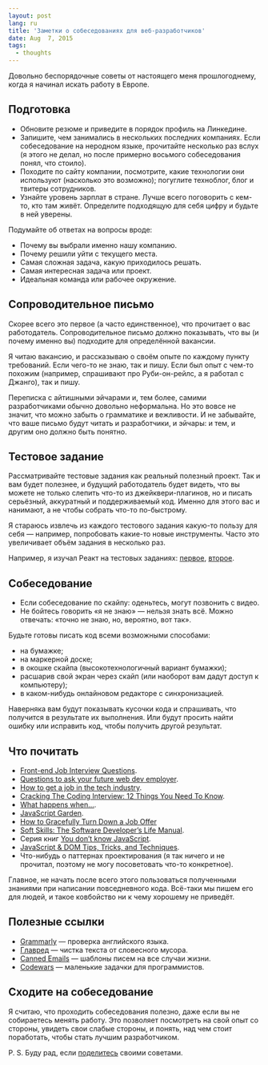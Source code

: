 ```yaml
---
layout: post
lang: ru
title: 'Заметки о собеседованиях для веб-разработчиков'
date: Aug  7, 2015
tags:
  - thoughts
---
```


Довольно беспорядочные советы от настоящего меня прошлогоднему, когда я начинал искать работу в Европе.

## Подготовка

* Обновите резюме и приведите в порядок профиль на Линкедине.
* Запишите, чем занимались в нескольких последних компаниях. Если собеседование на неродном языке, прочитайте несколько раз вслух (я этого не делал, но после примерно восьмого собеседования понял, что стоило).
* Походите по сайту компании, посмотрите, какие технологии они используют (насколько это возможно); погуглите техноблог, блог и твитеры сотрудников.
* Узнайте уровень зарплат в стране. Лучше всего поговорить с кем-то, кто там живёт. Определите подходящую для себя цифру и будьте в ней уверены.

Подумайте об ответах на вопросы вроде:

* Почему вы выбрали именно нашу компанию.
* Почему решили уйти с текущего места.
* Самая сложная задача, какую приходилось решать.
* Самая интересная задача или проект.
* Идеальная команда или рабочее окружение.

## Сопроводительное письмо

Скорее всего это первое (а часто единственное), что прочитает о вас работодатель. Сопроводительное письмо должно показывать, что вы (и почему именно вы) подходите для определённой вакансии.

Я читаю вакансию, и рассказываю о своём опыте по каждому пункту требований. Если чего-то не знаю, так и пишу. Если был опыт с чем-то похожим (например, спрашивают про Руби-он-рейлс, а я работал с Джанго), так и пишу.

Переписка с айтишными эйчарами и, тем более, самими разработчиками обычно довольно неформальна. Но это вовсе не значит, что можно забыть о грамматике и вежливости. И не забывайте, что ваше письмо будут читать и разработчики, и эйчары: и тем, и другим оно должно быть понятно.

## Тестовое задание

Рассматривайте тестовые задания как реальный полезный проект. Так и вам будет полезнее, и будущий работодатель будет видеть, что вы можете не только слепить что-то из джейквери-плагинов, но и писать серьёзный, аккуратный и поддерживаемый код. Именно для этого вас и нанимают, а не чтобы собрать что-то по-быстрому.

Я стараюсь извлечь из каждого тестового задания какую-то пользу для себя — например, попробовать какие-то новые инструменты. Часто это увеличивает объём задания в несколько раз.

Например, я изучал Реакт на тестовых заданиях: [первое](https://github.com/sapegin/react-text-stats), [второе](https://github.com/sapegin/react-weather).

## Собеседование

* Если собеседование по скайпу: оденьтесь, могут позвонить с видео.
* Не бойтесь говорить «я не знаю» — нельзя знать всё. Можно отвечать: «точно не знаю, но, вероятно, вот так».

Будьте готовы писать код всеми возможными способами:

* на бумажке;
* на маркерной доске;
* в окошке скайпа (высокотехнологичный вариант бумажки);
* расшарив свой экран через скайп (или наоборот вам дадут доступ к компьютеру);
* в каком-нибудь онлайновом редакторе с синхронизацией.

Наверняка вам будут показывать кусочки кода и спрашивать, что получится в результате их выполнения. Или будут просить найти ошибку или исправить код, чтобы получить другой результат.

## Что почитать

* [Front-end Job Interview Questions](https://github.com/h5bp/Front-end-Developer-Interview-Questions).
* [Questions to ask your future web dev employer](https://medium.com/@edwardog/questions-to-ask-your-future-web-dev-employer-f7a161b5bc70).
* [How to get a job in the tech industry](https://medium.com/@riklomas/how-to-get-a-job-in-the-tech-industry-9b3ca6d5ee88).
* [Cracking The Coding Interview: 12 Things You Need To Know](http://simpleprogrammer.com/2015/01/19/cracking-the-coding-interview/).
* [What happens when...](https://github.com/alex/what-happens-when).
* [JavaScript Garden](http://bonsaiden.github.io/JavaScript-Garden/).
* [How to Gracefully Turn Down a Job Offer](https://www.themuse.com/advice/how-to-gracefully-turn-down-a-job-offer)
* [Soft Skills: The Software Developer’s Life Manual](http://www.amazon.com/gp/product/1617292397/?tag=artesapesphot-20).
* Серия книг [You don’t know JavaScript](https://github.com/getify/You-Dont-Know-JS).
* [JavaScript & DOM Tips, Tricks, and Techniques](http://www.impressivewebs.com/javascript-dom-tips-tricks-techniques-ebook/).
* Что-нибудь о паттернах проектирования (я так ничего и не прочитал, поэтому не могу посоветовать что-то конкретное).

Главное, не начать после всего этого пользоваться полученными знаниями при написании повседневного кода. Всё-таки мы пишем его для людей, и такое ковбойство ни к чему хорошему не приведёт.

## Полезные ссылки

* [Grammarly](https://www.grammarly.com/) — проверка английского языка.
* [Главред](https://glvrd.ru/) — чистка текста от словесного мусора.
* [Canned Emails](http://www.cannedemails.com/) — шаблоны писем на все случаи жизни.
* [Codewars](http://www.codewars.com/) — маленькие задачки для программистов.

## Сходите на собеседование

Я считаю, что проходить собеседования полезно, даже если вы не собираетесь менять работу. Это позволяет посмотреть на свой опыт со стороны, увидеть свои слабые стороны, и понять, над чем стоит поработать, чтобы стать лучшим разработчиком.

P. S. Буду рад, если [поделитесь](https://twitter.com/sapegin) своими советами.